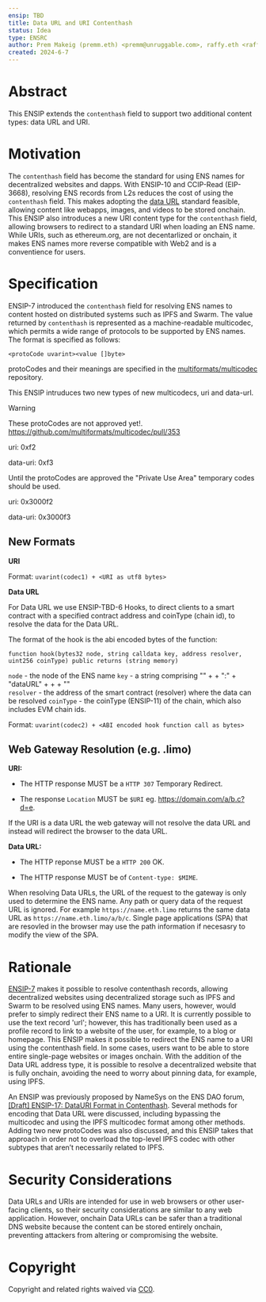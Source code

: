 ```yaml
---
ensip: TBD
title: Data URL and URI Contenthash
status: Idea
type: ENSRC
author: Prem Makeig (premm.eth) <premm@unruggable.com>, raffy.eth <raffy@unruggable.com>
created: 2024-6-7
---
```


# Abstract 

This ENSIP extends the `contenthash` field to support two additional content types: data URL and URI.

# Motivation

The `contenthash` field has become the standard for using ENS names for decentralized websites and dapps. With ENSIP-10 and CCIP-Read (EIP-3668), resolving ENS records from L2s reduces the cost of using the `contenthash` field. This makes adopting the [data URL](https://datatracker.ietf.org/doc/html/rfc2397) standard feasible, allowing content like webapps, images, and videos to be stored onchain. This ENSIP also introduces a new URI content type for the `contenthash` field, allowing browsers to redirect to a standard URI when loading an ENS name. While URIs, such as ethereum.org, are not decentarlized or onchain, it makes ENS names more reverse compatible with Web2 and is a conventience for users. 

# Specification

ENSIP-7 introduced the `contenthash` field for resolving ENS names to content hosted on distributed systems such as IPFS and Swarm. The value returned by `contenthash` is represented as a machine-readable multicodec, which permits a wide range of protocols to be supported by ENS names. The format is specified as follows:

```
<protoCode uvarint><value []byte>
```

protoCodes and their meanings are specified in the [multiformats/multicodec](https://github.com/multiformats/multicodec) repository.

This ENSIP intruduces two new types of new multicodecs, uri and data-url.  

>[!WARNING] 
>These protoCodes are not approved yet!.
>https://github.com/multiformats/multicodec/pull/353

uri: 0xf2

data-uri: 0xf3

Until the protoCodes are approved the "Private Use Area" temporary codes should be used.

uri: 0x3000f2

data-uri: 0x3000f3

## New Formats 
**URI**

Format: `uvarint(codec1) + <URI as utf8 bytes>`

**Data URL**

For Data URL we use ENSIP-TBD-6 Hooks, to direct clients to a smart contract with a specified contract address and coinType (chain id), to resolve the data for the Data URL. 

The format of the hook is the abi encoded bytes of the function:

```
function hook(bytes32 node, string calldata key, address resolver, uint256 coinType) public returns (string memory)
```
`node` - the node of the ENS name
`key` - a string comprising "" + <Reverse ENS Name i.e. eth.vitalik> + ":" + "dataURL" + <Resolver Address> + <coinType> + ""  
`resolver` - the address of the smart contract (resolver) where the data can be resolved
`coinType` - the coinType (ENSIP-11) of the chain, which also includes EVM chain ids. 

Format: `uvarint(codec2) + <ABI encoded hook function call as bytes>`

## Web Gateway Resolution (e.g. .limo)

**URI:** 

* The HTTP response MUST be a `HTTP 307` Temporary Redirect.
	
* The response `Location` MUST be `$URI` eg. https://domain.com/a/b.c?d=e.

If the URI is a data URL the web gateway will not resolve the data URL and instead will redirect the browser to the data URL. 

**Data URL:**

* The HTTP reponse MUST be a `HTTP 200` OK.

* The HTTP response MUST be of `Content-type: $MIME`.

When resolving Data URLs, the URL of the request to the gateway is only used to determine the ENS name. Any path or query data of the request URL is ignored. For example `https://name.eth.limo` returns the same data URL as `https://name.eth.limo/a/b/c`. Single page applications (SPA) that are resovled in the browser may use the path information if necesasry to modify the view of the SPA. 

# Rationale 

[ENSIP-7](https://github.com/ensdomains/ensips/blob/master/ensips/7.md) makes it possible to resolve contenthash records, allowing decentralized websites using decentralized storage such as IPFS and Swarm to be resolved using ENS names. Many users, however, would prefer to simply redirect their ENS name to a URI. It is currently possible to use the text record 'url'; however, this has traditionally been used as a profile record to link to a website of the user, for example, to a blog or homepage. This ENSIP makes it possible to redirect the ENS name to a URI using the contenthash field. In some cases, users want to be able to store entire single-page websites or images onchain. With the addition of the Data URL address type, it is possible to resolve a decentralized website that is fully onchain, avoiding the need to worry about pinning data, for example, using IPFS.

An ENSIP was previously proposed by NameSys on the ENS DAO forum, [[Draft] ENSIP-17: DataURI Format in Contenthash](https://discuss.ens.domains/t/draft-ensip-17-datauri-format-in-contenthash/18048/7). Several methods for encoding that Data URL were discussed, including bypassing the multicodec and using the IPFS multicodec format among other methods. Adding two new protoCodes was also discussed, and this ENSIP takes that approach in order not to overload the top-level IPFS codec with other subtypes that aren’t necessarily related to IPFS.

# Security Considerations

Data URLs and URIs are intended for use in web browsers or other user-facing clients, so their security considerations are similar to any web application. However, onchain Data URLs can be safer than a traditional DNS website because the content can be stored entirely onchain, preventing attackers from altering or compromising the website.
  
# Copyright

Copyright and related rights waived via [CC0](../LICENSE.md).


